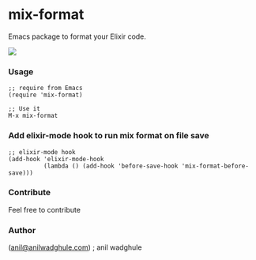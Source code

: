 # mix-format
Emacs package to format your Elixir code.


![](https://i.imgur.com/OV5YQBx.gif)

### Usage

``` elisp
;; require from Emacs
(require 'mix-format)

;; Use it
M-x mix-format
```

### Add elixir-mode hook to run mix format on file save

``` elisp
;; elixir-mode hook
(add-hook 'elixir-mode-hook
          (lambda () (add-hook 'before-save-hook 'mix-format-before-save)))

```


### Contribute
Feel free to contribute


### Author
(anil@anilwadghule.com) ; anil wadghule
